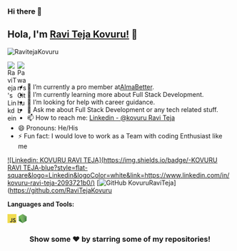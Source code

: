 ### Hi there 👋

## Hola, I'm [Ravi Teja Kovuru!](https://RaviTejaKovuru.github.io/) 👋

<p align="left"> <img src="https://komarev.com/ghpvc/?username=iampawan&label=Views&color=blue&style=plastic" alt="RavitejaKovuru" /> </p>


<a href="https://www.linkedin.com/in/kovuru-ravi-teja-2093721b0/">
  <img align="left" alt="RaviTeja's Linkdein" width="22px" src="https://cdn.jsdelivr.net/npm/simple-icons@v3/icons/linkedin.svg" />
</a>
<a href="https://github.com/RaviTejaKovuru">
  <img align="left" alt="Pawan's Github" width="22px" src="https://cdn.jsdelivr.net/npm/simple-icons@v3/icons/github.svg" />
</a>


<br/>
<br/>



- 🔭 I’m currently a pro member at[AlmaBetter](https://www.almabetter.com/).
- 🌱 I’m currently learning more about Full Stack Development.
- 🤔 I’m looking for help with career guidance.
- 💬 Ask me about Full Stack Development or any tech related stuff.
- 📫 How to reach me: [Linkedin - @kovuru Ravi Teja](https://www.linkedin.com/in/kovuru-ravi-teja-2093721b0)
- 😄 Pronouns: He/His
- ⚡ Fun fact: I would love to work as a Team with coding Enthusiast like me

[![Linkedin: KOVURU RAVI TEJA](https://img.shields.io/badge/-KOVURU RAVI TEJA-blue?style=flat-square&logo=Linkedin&logoColor=white&link=https://www.linkedin.com/in/kovuru-ravi-teja-2093721b0/)](https://www.linkedin.com/in/kovuru-ravi-teja-2093721b0/)
[![GitHub KovuruRaviTeja](https://img.shields.io/github/followers/iampawan?label=follow&style=social)](https://github.com/RaviTejaKovuru


**Languages and Tools:**  

<code><img height="20" src="https://raw.githubusercontent.com/github/explore/80688e429a7d4ef2fca1e82350fe8e3517d3494d/topics/javascript/javascript.png"></code>
<code><img height="20" src="https://raw.githubusercontent.com/github/explore/80688e429a7d4ef2fca1e82350fe8e3517d3494d/topics/nodejs/nodejs.png"></code>    


<div align="center">

### Show some ❤️ by starring some of my repositories!

</div>

